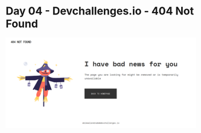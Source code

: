 # Day 04 - Devchallenges.io - 404 Not Found

![Design preview for the Article preview component coding challenge](images/desktop-preview.png)